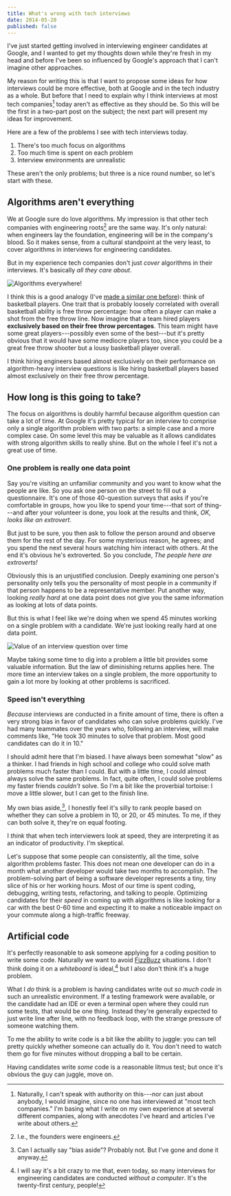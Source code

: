 ```yaml
---
title: What's wrong with tech interviews
date: 2014-05-20
published: false
---
```


I've just started getting involved in interviewing engineer candidates at Google, and I wanted to get my thoughts down while they're fresh in my head and before I've been so influenced by Google's approach that I can't imagine other approaches.

My reason for writing this is that I want to propose some ideas for how interviews could be more effective, both at Google and in the tech industry as a whole. But before that I need to explain why I think interviews at most tech companies[^most-tech-companies] today aren't as effective as they should be. So this will be the first in a two-part post on the subject; the next part will present my ideas for improvement.

Here are a few of the problems I see with tech interviews today.

1. There's too much focus on algorithms
2. Too much time is spent on each problem
3. Interview environments are unrealistic

These aren't the only problems; but three is a nice round number, so let's start with these.

## Algorithms aren't everything

We at Google sure do love algorithms. My impression is that other tech companies with engineering roots[^engineering-roots] are the same way. It's only natural: when engineers lay the foundation, engineering will be in the company's blood. So it makes sense, from a cultural standpoint at the very least, to cover algorithms in interviews for engineering candidates.

But in my experience tech companies don't just *cover* algorithms in their interviews. It's basically *all they care about*.

![Algorithms everywhere!](/images/algorithms-everywhere.png)

I think this is a good analogy (I've [made a similar one before](https://twitter.com/dan_tao/status/347707313412534273)): think of basketball players. One trait that is probably loosely correlated with overall basketball ability is free throw percentage: how often a player can make a shot from the free throw line. Now imagine that a team hired players **exclusively based on their free throw percentages**. This team might have some great players---possibly even some of the best---but it's pretty obvious that it would have some mediocre players too, since you could be a great free throw shooter but a lousy basketball player overall.

I think hiring engineers based almost exclusively on their performance on algorithm-heavy interview questions is like hiring basketball players based almost exclusively on their free throw percentage.

## How long is this going to take?

The focus on algorithms is doubly harmful because algorithm question can take a lot of time. At Google it's pretty typical for an interview to comprise only a single algorithm problem with two parts: a simple case and a more complex case. On some level this may be valuable as it allows candidates with strong algorithm skills to really shine. But on the whole I feel it's not a great use of time.

### One problem is really one data point

Say you're visiting an unfamiliar community and you want to know what the people are like. So you ask one person on the street to fill out a questionnaire. It's one of those 40-question surveys that asks if you're comfortable in groups, how you like to spend your time---that sort of thing---and after your volunteer is done, you look at the results and think, *OK, looks like an extrovert*.

But just to be sure, you then ask to follow the person around and observe them for the rest of the day. For some mysterious reason, he agrees; and you spend the next several hours watching him interact with others. At the end it's obvious he's extroverted. So you conclude, *The people here are extroverts!*

Obviously this is an unjustified conclusion. Deeply examining one person's personality only tells you the personality of most people in a community if that person happens to be a representative member. Put another way, looking *really hard* at one data point does not give you the same information as looking at lots of data points.

But this is what I feel like we're doing when we spend 45 minutes working on a single problem with a candidate. We're just looking really hard at one data point.

![Value of an interview question over time](/images/value-of-interview-question-over-time.png)

Maybe taking some time to dig into a problem a little bit provides some valuable information. But the law of diminishing returns applies here. The more time an interview takes on a single problem, the more opportunity to gain a lot more by looking at other problems is sacrificed.

### Speed isn't everything

*Because* interviews are conducted in a finite amount of time, there is often a very strong bias in favor of candidates who can solve problems quickly. I've had many teammates over the years who, following an interview, will make comments like, "He took 30 minutes to solve that problem. Most good candidates can do it in 10."

I should admit here that I'm biased. I have always been somewhat "slow" as a thinker. I had friends in high school and college who could solve math problems much faster than I could. But with a little time, I could almost always solve the same problems. In fact, quite often, I could solve problems my faster friends *couldn't* solve. So I'm a bit like the proverbial tortoise: I move a little slower, but I can get to the finish line.

My own bias aside,[^bias-aside], I honestly feel it's silly to rank people based on whether they can solve a problem in 10, or 20, or 45 minutes. To me, if they can both solve it, they're on equal footing.

I *think* that when tech interviewers look at speed, they are interpreting it as an indicator of productivity. I'm skeptical.

Let's suppose that some people can consistently, all the time, solve algorithm problems faster. This does not mean one developer can do in a month what another developer would take two months to accomplish. The problem-solving part of being a software developer represents a tiny, tiny slice of his or her working hours. Most of our time is spent coding, debugging, writing tests, refactoring, and talking to people. Optimizing candidates for their *speed* in coming up with algorithms is like looking for a car with the best 0-60 time and expecting it to make a noticeable impact on your commute along a high-traffic freeway.

## Artificial code

It's perfectly reasonable to ask someone applying for a coding position to write some code. Naturally we want to avoid [FizzBuzz](http://blog.codinghorror.com/why-cant-programmers-program/) situations. I don't think doing it on a *whiteboard* is ideal,[^coding-on-whiteboard] but I also don't think it's a huge problem.

What I *do* think is a problem is having candidates write out *so much code* in such an unrealistic environment. If a testing framework were available, or the candidate had an IDE or even a terminal open where they could run some tests, that would be one thing. Instead they're generally expected to just write line after line, with no feedback loop, with the strange pressure of someone watching them.

To me the ability to write code is a bit like the ability to juggle: you can tell pretty quickly whether someone can actually do it. You don't need to watch them go for five minutes without dropping a ball to be certain.

Having candidates write *some* code is a reasonable litmus test; but once it's obvious the guy can juggle, move on.

[^most-tech-companies]: Naturally, I can't speak with authority on this---nor can just about anybody, I would imagine, since no one has interviewed at "most tech companies." I'm basing what I write on my own experience at several different companies, along with anecdotes I've heard and articles I've write about others.

[^engineering-roots]: I.e., the founders were engineers.

[^bias-aside]: Can I actually say "bias aside"? Probably not. But I've gone and done it anyway.

[^coding-on-whiteboard]: I will say it's a bit crazy to me that, even today, so many interviews for engineering candidates are conducted *without a computer*. It's the twenty-first century, people!
